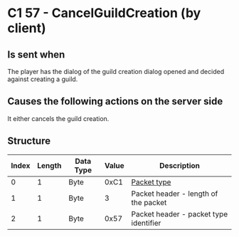 # C1 57 - CancelGuildCreation (by client)

## Is sent when

The player has the dialog of the guild creation dialog opened and decided against creating a guild.

## Causes the following actions on the server side

It either cancels the guild creation.

## Structure

| Index | Length | Data Type | Value | Description |
|-------|--------|-----------|-------|-------------|
| 0 | 1 |   Byte   | 0xC1  | [Packet type](PacketTypes.md) |
| 1 | 1 |    Byte   |   3   | Packet header - length of the packet |
| 2 | 1 |    Byte   | 0x57  | Packet header - packet type identifier |